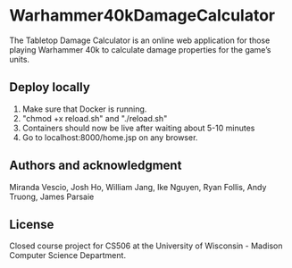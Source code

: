 # Warhammer40kDamageCalculator
The Tabletop Damage Calculator is an online web application for those playing Warhammer 40k to calculate damage properties for the game’s units.

## Deploy locally
1) Make sure that Docker is running.
2) "chmod +x reload.sh" and "./reload.sh"
3) Containers should now be live after waiting about 5-10 minutes
4) Go to localhost:8000/home.jsp on any browser.

## Authors and acknowledgment
Miranda Vescio, Josh Ho, William Jang, Ike Nguyen, Ryan Follis, Andy Truong, James Parsaie

## License
Closed course project for CS506 at the University of Wisconsin - Madison Computer Science Department.

